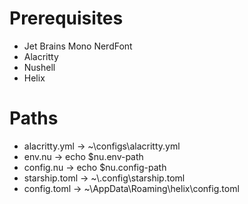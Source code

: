# Prerequisites
- Jet Brains Mono NerdFont
- Alacritty 
- Nushell
- Helix 

# Paths
- alacritty.yml -> ~\configs\alacritty.yml
- env.nu -> echo $nu.env-path
- config.nu -> echo $nu.config-path
- starship.toml -> ~\\.config\starship.toml
- config.toml -> ~\AppData\Roaming\helix\config.toml
